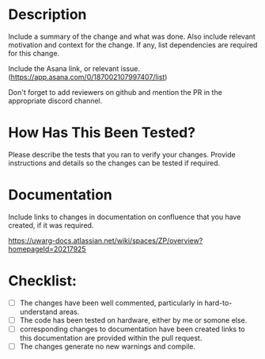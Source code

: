 # Description

Include a summary of the change and what was done. Also include relevant motivation and context for the change. If any, list dependencies are required for this change.

Include the Asana link, or relevant issue. (https://app.asana.com/0/187002107997407/list)

Don't forget to add reviewers on github and mention the PR in the appropriate discord channel.

# How Has This Been Tested?

Please describe the tests that you ran to verify your changes. Provide instructions and details so the changes can be tested if required.

# Documentation

Include links to changes in documentation on confluence that you have created, if it was required.

https://uwarg-docs.atlassian.net/wiki/spaces/ZP/overview?homepageId=20217925

# Checklist:

- [ ] The changes have been well commented, particularly in hard-to-understand areas.
- [ ] The code has been tested on hardware, either by me or somone else.
- [ ] corresponding changes to documentation have been created links to this documentation are provided within the pull request.
- [ ] The changes generate no new warnings and compile.